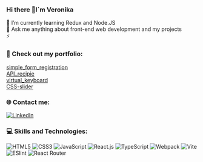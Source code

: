 ### Hi there 👋I`m Veronika

🌱 I’m currently learning Redux and Node.JS <br>💬 Ask me anything about front-end web development and my projects<br>⚡

### 📌 Check out my portfolio:
[simple_form_registration]( https://storied-cobbler-44fd17.netlify.app)<br>
[API_recipie](https://marvelous-lily-2e13ec.netlify.app)<br>
[virtual_keyboard](https://Nikasvirid.github.io/keyBoard_virtual)<br>
[CSS-slider](https://Nikasvirid.github.io/cssMemSlider/cssMemSlider/index.html)<br>



 

### 🌐 Contact me:
[![LinkedIn](https://img.shields.io/badge/LinkedIn-%230077B5.svg?logo=linkedin&logoColor=white)](https://www.linkedin.com/in/nikasvirid-s-99619524b?trk=contact-info)  

### 💻 Skills and Technologies:
![HTML5](https://img.shields.io/badge/-HTML5-%23E44D27?style=flat-square&logo=html5&logoColor=ffffff)
![CSS3](https://img.shields.io/badge/-CSS3-%231572B6?style=flat-square&logo=css3)
![JavaScript](https://img.shields.io/badge/-JavaScript-%23F7DF1C?style=flat-square&logo=javascript&logoColor=000000&labelColor=%23F7DF1C&color=%23FFCE5A) 
![React.js](https://img.shields.io/badge/-React.js-%23282C34?style=flat-square&logo=react)
![TypeScript](https://img.shields.io/badge/-TypeScript-007ACC?style=flat-square&logo=typescript&logoColor=white)
![Webpack](https://img.shields.io/badge/-Webpack-%232C3A42?style=flat-square&logo=webpack)
![Vite](https://img.shields.io/badge/-Vite-%23646CFF?style=flat-square&logo=vite&logoColor=ffffff)
![ESlint](https://img.shields.io/badge/-ESLint-%234B32C3?style=flat-square&logo=eslint)
![React Router](https://img.shields.io/badge/React_Router-CA4245?style=plastic&logo=react-router&logoColor=white)



<!--
**Nikasvirid/Nikasvirid** is a ✨ _special_ ✨ repository because its `README.md` (this file) appears on your GitHub profile.

Here are some ideas to get you started:

- 🔭 I’m currently working on ...
- 🌱 I’m currently learning ...
- 👯 I’m looking to collaborate on ...
- 🤔 I’m looking for help with ...
- 💬 Ask me about ...
- 📫 How to reach me: ...
- 😄 Pronouns: ...
- ⚡ Fun fact: ...
-->

